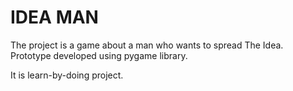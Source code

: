 # IDEA MAN
The project is a game about a man who wants to spread The Idea. Prototype developed using pygame library. 

It is learn-by-doing project.